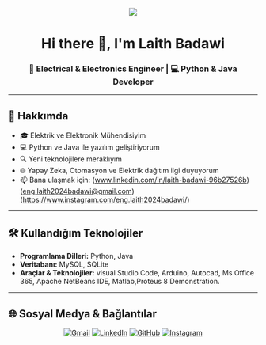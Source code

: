 <p align="center">
  <img src="https://github.com/user-attachments/assets/04be2c5f-8e22-472d-a25a-a46715755ae4" />
</p>

<h1 align="center">Hi there 👋, I'm Laith Badawi</h1>
<h3 align="center">🚀 Electrical & Electronics Engineer | 💻 Python & Java Developer</h3>

---

## 🧠 Hakkımda

- 🎓 Elektrik ve Elektronik Mühendisiyim  
- 💻 Python ve Java ile yazılım geliştiriyorum  
- 🔍 Yeni teknolojilere meraklıyım  
- 🌐 Yapay Zeka, Otomasyon ve Elektrik dağıtım ilgi duyuyorum  
- 📫 Bana ulaşmak için: (www.linkedin.com/in/laith-badawi-96b27526b)
(eng.laith2024badawi@gmail.com)
(https://www.instagram.com/eng.laith2024badawi/)


---

## 🛠️ Kullandığım Teknolojiler

- **Programlama Dilleri:** Python, Java
- **Veritabanı:** MySQL, SQLite
- **Araçlar & Teknolojiler:** visual Studio Code, Arduino, Autocad, Ms Office 365, Apache NetBeans IDE, Matlab,Proteus 8 Demonstration.

---

## 🌐 Sosyal Medya & Bağlantılar

<p align="center">
  <a href="mailto:eng.laith2024badawi@gmail.com"><img src="https://img.icons8.com/color/48/000000/gmail--v1.png" alt="Gmail"/></a>
  <a href="https://www.linkedin.com/in/laith-badawi-96b27526b/"><img src="https://img.icons8.com/color/48/000000/linkedin.png" alt="LinkedIn"/></a>
  <a href="https://github.com/Badawi890"><img src="https://img.icons8.com/material-outlined/48/000000/github.png" alt="GitHub"/></a>
  <a href="https://www.instagram.com/eng.laith2024badawi/"><img src="https://img.icons8.com/color/48/000000/instagram-new--v1.png" alt="Instagram"/></a>
</p>

